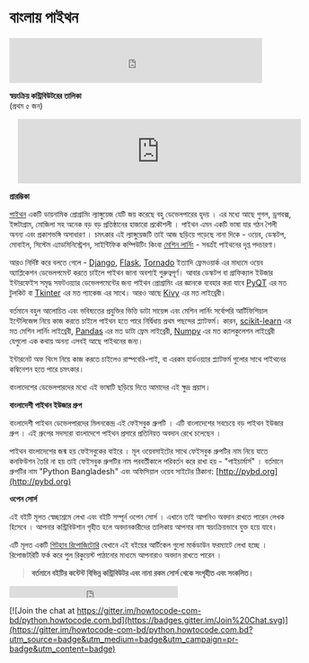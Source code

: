 # বাংলায় পাইথন

<iframe src="https://www.facebook.com/plugins/like.php?href=https%3A%2F%2Fwww.facebook.com%2Fhowtocode.com.bd%2F&width=450&layout=standard&action=like&size=small&show_faces=true&share=true&height=80&appId=353725671441956" width="450" height="80" style="border:none;overflow:hidden" scrolling="no" frameborder="0" allowTransparency="true"></iframe>  


  

**স্বয়ংক্রিয় কন্ট্রিবিউটরের তালিকা**  
(প্রথম ৫ জন)  
<iframe scrolling="auto" frameborder="0" style="border:none; overflow:hidden; height:115px; width:100%; margin-left: 15;" allowTransparency="true" src="https://nuhil.github.io/api/contributions.html?repo=python"></iframe>


**প্রারম্ভিকা**

[পাইথন](https://www.python.org/) একটি ডায়নামিক প্রোগ্রামিং ল্যাঙ্গুয়েজ যেটি জয় করেছে বহু ডেভেলপারের হৃদয় । এর মধ্যে আছে গুগল, ড্রপবক্স, ইন্সটাগ্রাম, মোজিলা সহ অনেক বড় বড়  প্রতিষ্ঠানের হাজারো প্রকৌশলী । পাইথন এমন একটি ভাষা যার গঠন শৈলী অনন্য এবং প্রকাশভঙ্গি অসাধারণ । চমৎকার এই ল্যাঙ্গুয়েজটি তাই আজ ছড়িয়ে পড়েছে নানা দিকে - ওয়েব, ডেস্কটপ, মোবাইল, সিস্টেম এ্যাডমিনিস্ট্রেশন, সাইন্টিফিক কম্পিউটিং কিংবা [মেশিন লার্নিং](https://ml.howtocode.com.bd/) - সবর্ত্রই পাইথনের দৃপ্ত পদচারণা।   

আরও নির্দিষ্ট করে বলতে গেলে - [Django](https://www.djangoproject.com/), [Flask](http://flask.pocoo.org/), [Tornado](http://www.tornadoweb.org/en/stable/) ইত্যাদি ফ্রেমওয়ার্ক এর মাধ্যমে ওয়েব অ্যাপ্লিকেশন ডেভেলপমেন্ট করতে চাইলে পাইথন জানা অবশ্যই গুরুত্বপূর্ণ। আবার ডেস্কটপ বা গ্রাফিক্যাল ইউজার ইন্টারফেইস সমৃদ্ধ সফটওয়্যার ডেভেলপমেন্টের জন্য পাইথন প্রোগ্রামিং এর জ্ঞানকে ব্যবহার করা যাবে [PyQT](https://riverbankcomputing.com/software/pyqt/download) এর মত টুলকিট বা [Tkinter](http://tkinter.unpythonic.net/wiki/Tkinter) এর মত প্যাকেজ  এর সাথে। আরও আছে [Kivy](https://kivy.org/#home) এর মত লাইব্রেরী।   

বর্তমানে বহুল আলোচিত এবং ভবিষ্যতের প্রযুক্তির ভিত্তি ডাটা সায়েন্স এবং মেশিন লার্নিং সর্বোপরি আর্টিফিশিয়াল ইন্টেলিজেন্স নিয়ে কাজ করতে চাইলে পাইথন হতে পারে নির্দ্বিধায় প্রথম পছন্দের প্ল্যাটফর্ম। কারন, [scikit-learn](http://scikit-learn.org/stable/) এর মত মেশিন লার্নিং লাইব্রেরী, [Pandas](http://pandas.pydata.org/) এর মত ডাটা ফ্রেম লাইব্রেরী, [Numpy](http://www.numpy.org/) এর মত ক্যালকুলেশন লাইব্রেরী যেগুলো এক কথায় অনন্য এসবই আছে পাইথনের জন্য। 

ইন্টারনেট অফ থিংস নিয়ে কাজ করতে চাইলেও রাস্পবেরি-পাই, বা এরকম হার্ডওয়্যার প্ল্যাটফর্ম গুলোর সাথে পাইথনের কম্বিনেশন হতে পারে চমৎকার। 

বাংলাদেশের ডেভেলপারদের মধ্যে এই ভাষাটি ছড়িয়ে দিতে আমাদের এই ক্ষুদ্র প্রয়াস।

**বাংলাদেশী পাইথন ইউজার গ্রুপ**

বাংলাদেশী পাইথন ডেভেলপারদের মিলনকেন্দ্র এই ফেইসবুক গ্রুপটি । এটি বাংলাদেশের সবচেয়ে বড় পাইথন ইউজার গ্রুপ । এই গ্রুপের সদস্যরা বাংলাদেশে পাইথন প্রসারে প্রতিনিয়ত অবদান রেখে চলেছেন । 

পাইথন বাংলাদেশের জন্ম হয় ফেইসবুকের বাইরে । মূল ওয়েবসাইটের সাথে ফেইসবুক গ্রুপটির নাম নিয়ে যাতে কনফিউশন তৈরি না হয় তাই ফেইসবুক গ্রুপটির নাম পরবর্তীকালে পরিবর্তন করে রাখা হয় - "পাইচার্মার্স" । বর্তমানে গ্রুপটির নাম "Python Bangladesh" এবং অফিসিয়াল ওয়েব সাইটের ঠিকানা: [http://pybd.org](http://pybd.org) 


**ওপেন সোর্স**

এই বইটি মূলত স্বেচ্ছাশ্রমে লেখা এবং বইটি সম্পূর্ন ওপেন সোর্স । এখানে তাই আপনিও অবদান রাখতে পারেন লেখক হিসেবে । আপনার কন্ট্রিবিউশান গৃহীত হলে অবদানকারীদের তালিকায় আপনার নাম স্বয়ংক্রিয়ভাবে যুক্ত হয়ে যাবে।  

এটি মূলত একটি [গিটহাব রিপোজিটোরি](https://github.com/howtocode-com-bd/python.howtocode.com.bd)  যেখানে এই বইয়ের আর্টিকেল গুলো মার্কডাউন ফরম্যাটে লেখা হচ্ছে । রিপোজটরিটি ফর্ক করে পুল রিকুয়েস্ট পাঠানোর মাধ্যমে আপনারাও অবদান রাখতে পারেন ।  

> **বর্তমানে বইটির কন্টেন্ট বিভিন্ন কন্ট্রিবিউটর এবং নানা রকম সোর্স থেকে সংগৃহীত এবং সংকলিত।**

<iframe src="https://www.facebook.com/plugins/like.php?href=http%3A%2F%2Fpython.howtocode.com.bd&amp;width&amp;layout=button_count&amp;action=like&amp;show_faces=false&amp;share=true&amp;height=21&amp;appId=353725671441956" scrolling="no" frameborder="0" style="border:none; overflow:hidden; height:21px;" allowTransparency="true"></iframe>   

[![Join the chat at https://gitter.im/howtocode-com-bd/python.howtocode.com.bd](https://badges.gitter.im/Join%20Chat.svg)](https://gitter.im/howtocode-com-bd/python.howtocode.com.bd?utm_source=badge&utm_medium=badge&utm_campaign=pr-badge&utm_content=badge)
